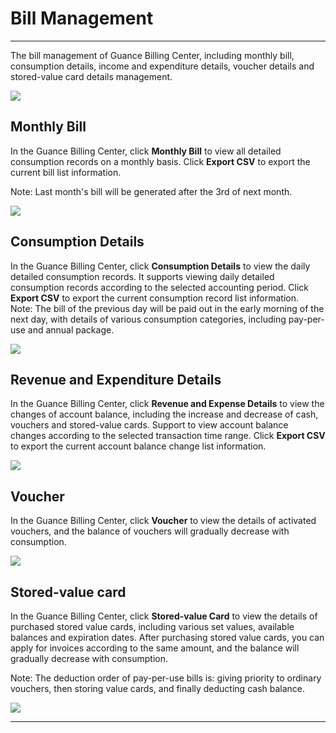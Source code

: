 # Bill Management
---

The bill management of Guance Billing Center, including monthly bill, consumption details, income and expenditure details, voucher details and stored-value card details management.

![](../img/10.price_7.png)

## Monthly Bill

In the Guance Billing Center, click **Monthly Bill** to view all detailed consumption records on a monthly basis. Click **Export CSV** to export the current bill list information.

Note: Last month's bill will be generated after the 3rd of next month. 

![](../img/10.price_8.png)

## Consumption Details

In the Guance Billing Center, click **Consumption Details** to view the daily detailed consumption records. It supports viewing daily detailed consumption records according to the selected accounting period. Click **Export CSV** to export the current consumption record list information. <br/> Note: The bill of the previous day will be paid out in the early morning of the next day, with details of various consumption categories, including pay-per-use and annual package.

![](../img/10.price_9.png)

## Revenue and Expenditure Details

In the Guance Billing Center, click **Revenue and Expense Details** to view the changes of account balance, including the increase and decrease of cash, vouchers and stored-value cards. Support to view account balance changes according to the selected transaction time range. Click **Export CSV** to export the current account balance change list information.

![](../img/10.price_10.png)

## Voucher

In the Guance Billing Center, click **Voucher** to view the details of activated vouchers, and the balance of vouchers will gradually decrease with consumption.

![](../img/10.price_11.png)

## Stored-value card

In the Guance Billing Center, click **Stored-value Card** to view the details of purchased stored value cards, including various set values, available balances and expiration dates. After purchasing stored value cards, you can apply for invoices according to the same amount, and the balance will gradually decrease with consumption.

Note: The deduction order of pay-per-use bills is: giving priority to ordinary vouchers, then storing value cards, and finally deducting cash balance.

![](../img/10.price_12.png)


---

